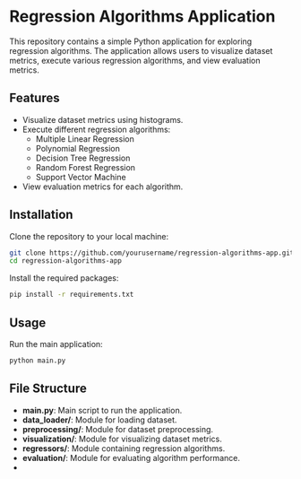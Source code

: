 # Regression Algorithms Application
This repository contains a simple Python application for exploring regression algorithms. 
The application allows users to visualize dataset metrics, execute various regression algorithms, and view evaluation metrics.

## Features
- Visualize dataset metrics using histograms.
- Execute different regression algorithms:
  - Multiple Linear Regression
  - Polynomial Regression
  - Decision Tree Regression
  - Random Forest Regression
  - Support Vector Machine
- View evaluation metrics for each algorithm.

## Installation
Clone the repository to your local machine:
```bash
git clone https://github.com/yourusername/regression-algorithms-app.git
cd regression-algorithms-app
```

Install the required packages:
```bash
pip install -r requirements.txt
```

## Usage
Run the main application:
```bash
python main.py
```

## File Structure
- **main.py**: Main script to run the application.
- **data_loader/**: Module for loading dataset.
- **preprocessing/**: Module for dataset preprocessing.
- **visualization/**: Module for visualizing dataset metrics.
- **regressors/**: Module containing regression algorithms.
- **evaluation/**: Module for evaluating algorithm performance.
- 
